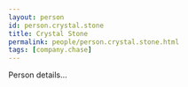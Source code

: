 ```yaml
---
layout: person
id: person.crystal.stone
title: Crystal Stone
permalink: people/person.crystal.stone.html
tags: [company.chase]
---
```


Person details...